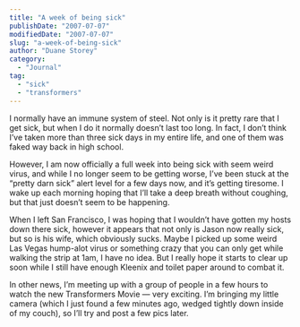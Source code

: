 ```yaml
---
title: "A week of being sick"
publishDate: "2007-07-07"
modifiedDate: "2007-07-07"
slug: "a-week-of-being-sick"
author: "Duane Storey"
category:
  - "Journal"
tag:
  - "sick"
  - "transformers"
---
```


I normally have an immune system of steel. Not only is it pretty rare that I get sick, but when I do it normally doesn’t last too long. In fact, I don’t think I’ve taken more than three sick days in my entire life, and one of them was faked way back in high school.

However, I am now officially a full week into being sick with seem weird virus, and while I no longer seem to be getting worse, I’ve been stuck at the “pretty darn sick” alert level for a few days now, and it’s getting tiresome. I wake up each morning hoping that I’ll take a deep breath without coughing, but that just doesn’t seem to be happening.

When I left San Francisco, I was hoping that I wouldn’t have gotten my hosts down there sick, however it appears that not only is Jason now really sick, but so is his wife, which obviously sucks. Maybe I picked up some weird Las Vegas hump-alot virus or something crazy that you can only get while walking the strip at 1am, I have no idea. But I really hope it starts to clear up soon while I still have enough Kleenix and toilet paper around to combat it.

In other news, I’m meeting up with a group of people in a few hours to watch the new Transformers Movie — very exciting. I’m bringing my little camera (which I just found a few minutes ago, wedged tightly down inside of my couch), so I’ll try and post a few pics later.